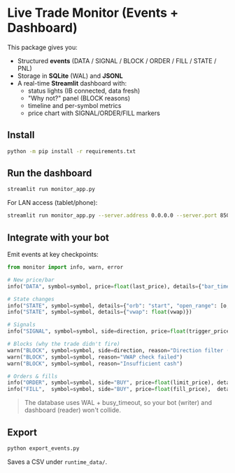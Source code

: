 # Live Trade Monitor (Events + Dashboard)

This package gives you:
- Structured **events** (DATA / SIGNAL / BLOCK / ORDER / FILL / STATE / PNL)
- Storage in **SQLite** (WAL) and **JSONL**
- A real-time **Streamlit** dashboard with:
  - status lights (IB connected, data fresh)
  - "Why not?" panel (BLOCK reasons)
  - timeline and per-symbol metrics
  - price chart with SIGNAL/ORDER/FILL markers

## Install

```bash
python -m pip install -r requirements.txt
```

## Run the dashboard

```bash
streamlit run monitor_app.py
```

For LAN access (tablet/phone):

```bash
streamlit run monitor_app.py --server.address 0.0.0.0 --server.port 8501
```

## Integrate with your bot

Emit events at key checkpoints:

```python
from monitor import info, warn, error

# New price/bar
info("DATA", symbol=symbol, price=float(last_price), details={"bar_time": str(bar_time)})

# State changes
info("STATE", symbol=symbol, details={"orb": "start", "open_range": [o, h, l]})
info("STATE", symbol=symbol, details={"vwap": float(vwap)})

# Signals
info("SIGNAL", symbol=symbol, side=direction, price=float(trigger_price), details={"logic":"ORB+VWAP"})

# Blocks (why the trade didn't fire)
warn("BLOCK", symbol=symbol, side=direction, reason="Direction filter (Long Only)")
warn("BLOCK", symbol=symbol, reason="VWAP check failed")
warn("BLOCK", symbol=symbol, reason="Insufficient cash")

# Orders & fills
info("ORDER", symbol=symbol, side="BUY", price=float(limit_price), details={"orderId": oid, "qty": qty})
info("FILL",  symbol=symbol, side="BUY", price=float(fill_price),  details={"orderId": oid, "filled": filled})
```

> The database uses WAL + busy_timeout, so your bot (writer) and dashboard (reader) won't collide.

## Export

```bash
python export_events.py
```
Saves a CSV under `runtime_data/`.
